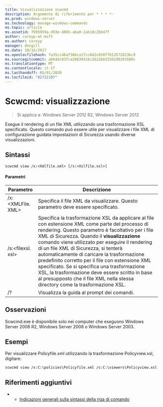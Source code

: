```yaml
---
title: Visualizzazione scwcmd
description: Argomento di riferimento per * * * *-
ms.prod: windows-server
ms.technology: manage-windows-commands
ms.topic: article
ms.assetid: 7995959a-d93e-4865-a6a0-2ab18c2bb47f
author: coreyp-at-msft
ms.author: coreyp
manager: dongill
ms.date: 10/16/2017
ms.openlocfilehash: fa35cc46af36bca17cc042c658f7613572823bc9
ms.sourcegitcommit: ab64dc83fca28039416c26226815502d0193500c
ms.translationtype: MT
ms.contentlocale: it-IT
ms.lasthandoff: 05/01/2020
ms.locfileid: "82722107"
---
```

# <a name="scwcmd-view"></a>Scwcmd: visualizzazione

> Si applica a: Windows Server 2012 R2, Windows Server 2012

Esegue il rendering di un file XML utilizzando una trasformazione XSL specificato. Questo comando può essere utile per visualizzare i file XML di configurazione guidata impostazioni di Sicurezza usando diverse visualizzazioni.

## <a name="syntax"></a>Sintassi

```
scwcmd view /x:<Xmlfile.xml> [/s:<Xslfile.xsl>]
```

#### <a name="parameters"></a>Parametri

|Parametro|Descrizione|
|---------|-----------|
|/x:\<XMLFile. XML>|Specifica il file XML da visualizzare. Questo parametro deve essere specificato.|
|/s:\<filexsl. xsl>|Specifica la trasformazione XSL da applicare al file con estensione XML come parte del processo di rendering. Questo parametro è facoltativo per i file XML di Sicurezza. Quando il **visualizzazione** comando viene utilizzato per eseguire il rendering di un file XML di Sicurezza, si tenterà automaticamente di caricare la trasformazione predefinito corretto per il file con estensione XML specificato. Se si specifica una trasformazione XSL, la trasformazione deve essere scritto in base al presupposto che il file XML nella stessa directory come la trasformazione XSL.|
|/?|Visualizza la guida al prompt dei comandi.|

## <a name="remarks"></a>Osservazioni

Scwcmd.exe è disponibile solo nei computer che eseguono Windows Server 2008 R2, Windows Server 2008 o Windows Server 2003.

## <a name="examples"></a>Esempi

Per visualizzare Policyfile.xml utilizzando la trasformazione Policyview.xsl, digitare:
```
scwcmd view /x:C:\policies\Policyfile.xml /s:C:\viewers\Policyview.xsl
```

## <a name="additional-references"></a>Riferimenti aggiuntivi

-   - [Indicazioni generali sulla sintassi della riga di comando](command-line-syntax-key.md)
